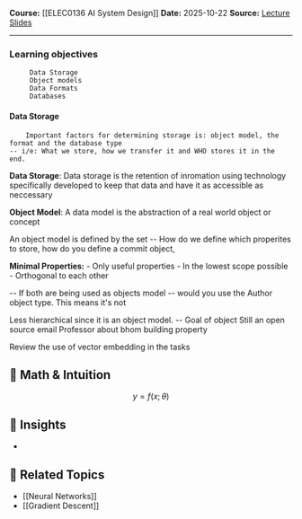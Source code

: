 
**Course:** [[ELEC0136 AI System Design]]
**Date:** 2025-10-22
**Source:** [Lecture Slides](url)

---
### Learning objectives
		 Data Storage
		 Object models
		 Data Formats
		 Databases
#### Data Storage
		Important factors for determining storage is: object model, the format and the database type
	-- i/e: What we store, how we transfer it and WHO stores it in the end.
**Data Storage**: Data storage is the retention of inromation using technology specifically developed to keep that data and have it as accessible as neccessary

**Object Model**: A data model is the abstraction of a real world object or concept 

An object model is defined by the set 
-- How do we define which properites to store, how do you define a commit object, 

**Minimal Properties:**
	- Only useful properties
	- In the lowest scope possible
	- Orthogonal to each other

-- If both are being used as objects model -- would you use the Author object type. This means it's not

Less hierarchical since it is an object model. 
-- Goal of object
Still an open source 
email Professor about bhom building property


Review the use of vector embedding in the tasks

## 🧮 Math & Intuition
$$
y = f(x; \theta)
$$

## 🧠 Insights
- 

## 🔗 Related Topics
- [[Neural Networks]]
- [[Gradient Descent]]

